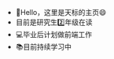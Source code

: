 <!---
TianbiaoLi/TianbiaoLi is a ✨ special ✨ repository because its `README.md` (this file) appears on your GitHub profile.
You can click the Preview link to take a look at your changes.
--->
- 👋Hello，这里是天标的主页:smile:
- 目前是研究生:two:年级在读
- :computer:毕业后计划做前端工作
- :books:目前持续学习中

